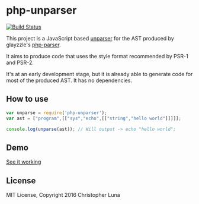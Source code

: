 php-unparser
============

[![Build Status](https://travis-ci.org/glayzzle/php-unparser.svg?branch=master)](https://travis-ci.org/glayzzle/php-unparser)

This project is a JavaScript based [unparser](https://en.wikipedia.org/wiki/Unparser) for the AST produced by glayzzle's [php-parser](https://github.com/glayzzle/php-parser).

It aims to produce code that uses the style format recommended by PSR-1 and PSR-2.

It's at an early development stage, but it is already able to generate code for most of the produced AST.
It has no dependencies.

## How to use

```javascript
var unparse = require('php-unparser');
var ast = ["program",[["sys","echo",[["string","hello world"]]]]];

console.log(unparse(ast)); // Will output -> echo "hello world";
```
## Demo

[See it working](https://chris-l.github.io/php-unparser/)

## License

MIT License, Copyright 2016 Christopher Luna
